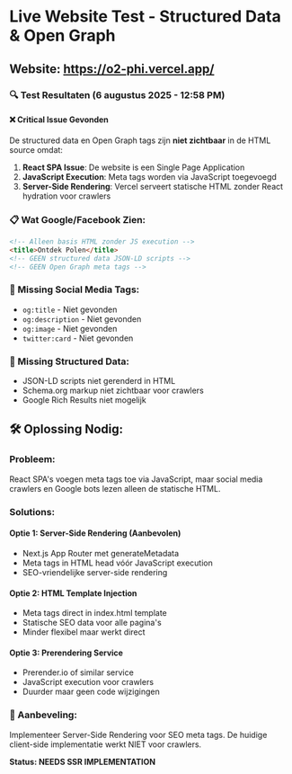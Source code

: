 # Live Website Test - Structured Data & Open Graph

## Website: https://o2-phi.vercel.app/

### 🔍 **Test Resultaten (6 augustus 2025 - 12:58 PM)**

#### **❌ Critical Issue Gevonden**
De structured data en Open Graph tags zijn **niet zichtbaar** in de HTML source omdat:

1. **React SPA Issue**: De website is een Single Page Application
2. **JavaScript Execution**: Meta tags worden via JavaScript toegevoegd
3. **Server-Side Rendering**: Vercel serveert statische HTML zonder React hydration voor crawlers

### **📋 Wat Google/Facebook Zien:**
```html
<!-- Alleen basis HTML zonder JS execution -->
<title>Ontdek Polen</title>
<!-- GEEN structured data JSON-LD scripts -->
<!-- GEEN Open Graph meta tags -->
```

### **🚫 Missing Social Media Tags:**
- `og:title` - Niet gevonden
- `og:description` - Niet gevonden  
- `og:image` - Niet gevonden
- `twitter:card` - Niet gevonden

### **🚫 Missing Structured Data:**
- JSON-LD scripts niet gerenderd in HTML
- Schema.org markup niet zichtbaar voor crawlers
- Google Rich Results niet mogelijk

## 🛠️ **Oplossing Nodig:**

### **Probleem:**
React SPA's voegen meta tags toe via JavaScript, maar social media crawlers en Google bots lezen alleen de statische HTML.

### **Solutions:**

#### **Optie 1: Server-Side Rendering (Aanbevolen)**
- Next.js App Router met generateMetadata
- Meta tags in HTML head vóór JavaScript execution
- SEO-vriendelijke server-side rendering

#### **Optie 2: HTML Template Injection**
- Meta tags direct in index.html template
- Statische SEO data voor alle pagina's
- Minder flexibel maar werkt direct

#### **Optie 3: Prerendering Service**
- Prerender.io of similar service
- JavaScript execution voor crawlers
- Duurder maar geen code wijzigingen

### **🎯 Aanbeveling:**
Implementeer Server-Side Rendering voor SEO meta tags.
De huidige client-side implementatie werkt NIET voor crawlers.

**Status: NEEDS SSR IMPLEMENTATION**